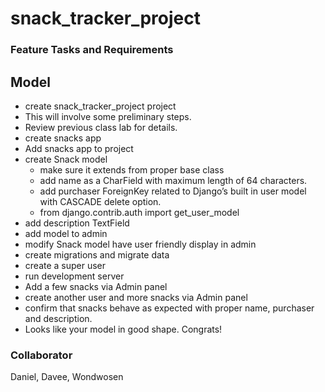 # snack_tracker_project
### Feature Tasks and Requirements
## Model
 - create snack_tracker_project project
  - This will involve some preliminary steps.
  - Review previous class lab for details.
- create snacks app
- Add snacks app to project
- create Snack model
  - make sure it extends from proper base class
  - add name as a CharField with maximum length of 64 characters.
  - add purchaser ForeignKey related to Django’s built in user model with CASCADE delete option.
  - from django.contrib.auth import get_user_model
 - add description TextField
- add model to admin
- modify Snack model have user friendly display in admin
- create migrations and migrate data
- create a super user
- run development server
- Add a few snacks via Admin panel
- create another user and more snacks via Admin panel
- confirm that snacks behave as expected with proper name, purchaser and description.
- Looks like your model in good shape. Congrats!

### Collaborator
Daniel, Davee, Wondwosen
